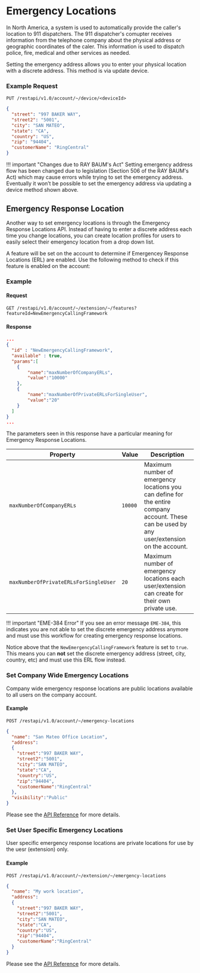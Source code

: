 # Emergency Locations

In North America, a system is used to automatically provide the caller's location to 911 dispatchers. The 911 dispatcher's comupter receives information from the telephone company about the physical address or geographic coordinates of the caler. This information is used to dispatch police, fire, medical and other services as needed.

Setting the emergency address allows you to enter your physical location with a discrete address. This method is via update device.

### Example Request

```http
PUT /restapi/v1.0/account/~/device/<deviceId>
```

```json
{
  "street": "997 BAKER WAY",
  "street2": "5001",
  "city": "SAN MATEO",
  "state": "CA",
  "country": "US",
  "zip": "94404",
  "customerName": "RingCentral"
}
```

!!! important "Changes due to RAY BAUM's Act"
    Setting emergency address flow has been changed due to legislation (Section 506 of the RAY BAUM's Act) which may cause errors while trying to set the emergency address. Eventually it won’t be possible to set the emergency address via updating a device method shown above.

## Emergency Response Location

Another way to set emergency locations is through the Emergency Response Locations API. Instead of having to enter a discrete address each time you change locations, you can create location profiles for users to easily select their emergency location from a drop down list.

A feature will be set on the account to determine if Emergencey Response Locations (ERL) are enabled. Use the following method to check if this feature is enabled on the account:

### Example

#### Request
```http
GET /restapi/v1.0/account/~/extension/~/features?featureId=NewEmergencyCallingFramework
```

#### Response
```json
...
{
  "id" : "NewEmergencyCallingFramework",
  "available" : true,
  "params":[
    {
        "name":"maxNumberOfCompanyERLs",
        "value":"10000"
    },
    {
        "name":"maxNumberOfPrivateERLsForSingleUser",
        "value":"20"
    }
  ]
}
...
```

The parameters seen in this response have a particular meaning for Emergency Response Locations.

| Property | Value | Description |
|-|-|-|
| `maxNumberOfCompanyERLs` | `10000` | Maximum number of emergency locations you can define for the entire company account. These can be used by any user/extension on the account. |
| `maxNumberOfPrivateERLsForSingleUser` | `20` | Maximum number of emergency locations each user/extension can create for their own private use. |


!!! important "EME-384 Error"
    If you see an error message `EME-384`, this indicates you are not able to set the discrete emergency address anymore and must use this workflow for creating emergency response locations.

Notice above that the `NewEmergencyCallingFramework` feature is set to `true`.  This means you can **not** set the discrete emergency address (street, city, country, etc) and must use this ERL flow instead.

### Set Company Wide Emergency Locations

Company wide emergency response locations are public locations available to all users on the company account. 

#### Example

```http
POST /restapi/v1.0/account/~/emergency-locations
```

```json
{
  "name": "San Mateo Office Location",
  "address":
  {
    "street":"997 BAKER WAY",
    "street2":"5001",
    "city":"SAN MATEO",
    "state":"CA",
    "country":"US",
    "zip":"94404",
    "customerName":"RingCentral"
  },
  "visibility":"Public"
}
```

Please see the [API Reference](https://developers.ringcentral.com/api-reference/Automatic-Location-Updates/createEmergencyLocation) for more details.

### Set User Specific Emergency Locations

User specific emergency response locations are private locations for use by the uesr (extension) only.

#### Example

```http
POST /restapi/v1.0/account/~/extension/~/emergency-locations
```

```json
{
  "name": "My work location",
  "address":
  {
    "street":"997 BAKER WAY",
    "street2":"5001",
    "city":"SAN MATEO",
    "state":"CA",
    "country":"US",
    "zip":"94404",
    "customerName":"RingCentral"
  }
}
```

Please see the [API Reference](https://developers.ringcentral.com/api-reference/Automatic-Location-Updates/createExtensionEmergencyLocation) for more details.